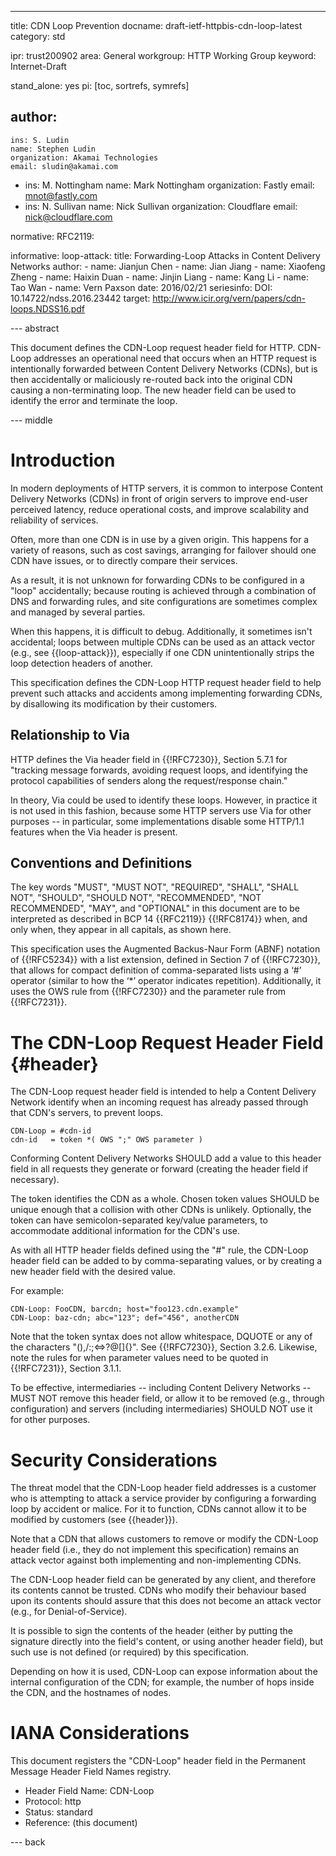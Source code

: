 ---
title: CDN Loop Prevention
docname: draft-ietf-httpbis-cdn-loop-latest
category: std

ipr: trust200902
area: General
workgroup: HTTP Working Group
keyword: Internet-Draft

stand_alone: yes
pi: [toc, sortrefs, symrefs]

author:
 -
    ins: S. Ludin
    name: Stephen Ludin
    organization: Akamai Technologies
    email: sludin@akamai.com
 -
    ins: M. Nottingham
    name: Mark Nottingham
    organization: Fastly
    email: mnot@fastly.com
 -
    ins: N. Sullivan
    name: Nick Sullivan
    organization: Cloudflare
    email: nick@cloudflare.com

normative:
  RFC2119:

informative:
  loop-attack:
    title: Forwarding-Loop Attacks in Content Delivery Networks
    author:
    - name: Jianjun Chen
    - name: Jian Jiang
    - name: Xiaofeng Zheng
    - name: Haixin Duan
    - name: Jinjin Liang
    - name: Kang Li
    - name: Tao Wan
    - name: Vern Paxson
    date: 2016/02/21
    seriesinfo:
      DOI: 10.14722/ndss.2016.23442
    target: http://www.icir.org/vern/papers/cdn-loops.NDSS16.pdf



--- abstract

This document defines the CDN-Loop request header field for HTTP. CDN-Loop addresses an operational
need that occurs when an HTTP request is intentionally forwarded between Content Delivery Networks
(CDNs), but is then accidentally or maliciously re-routed back into the original CDN causing a
non-terminating loop. The new header field can be used to identify the error and terminate the loop.

--- middle

# Introduction

In modern deployments of HTTP servers, it is common to interpose Content Delivery Networks (CDNs)
in front of origin servers to improve end-user perceived latency, reduce operational costs, and
improve scalability and reliability of services.

Often, more than one CDN is in use by a given origin. This happens for a variety of reasons, such
as cost savings, arranging for failover should one CDN have issues, or to directly compare their
services.

As a result, it is not unknown for forwarding CDNs to be configured in a "loop" accidentally;
because routing is achieved through a combination of DNS and forwarding rules, and site
configurations are sometimes complex and managed by several parties.

When this happens, it is difficult to debug. Additionally, it sometimes isn't accidental; loops
between multiple CDNs can be used as an attack vector (e.g., see {{loop-attack}}), especially if one
CDN unintentionally strips the loop detection headers of another.

This specification defines the CDN-Loop HTTP request header field to help prevent such attacks and accidents among implementing forwarding CDNs, by disallowing its modification by their customers.


## Relationship to Via

HTTP defines the Via header field in {{!RFC7230}}, Section 5.7.1 for "tracking message forwards,
avoiding request loops, and identifying the protocol capabilities of senders along the
request/response chain."

In theory, Via could be used to identify these loops. However, in practice it is not used in this
fashion, because some HTTP servers use Via for other purposes -- in particular, some
implementations disable some HTTP/1.1 features when the Via header is present.


## Conventions and Definitions

The key words "MUST", "MUST NOT", "REQUIRED", "SHALL", "SHALL NOT", "SHOULD", "SHOULD NOT",
"RECOMMENDED", "NOT RECOMMENDED", "MAY", and "OPTIONAL" in this document are to be interpreted as
described in BCP 14 {{RFC2119}} {{!RFC8174}} when, and only when, they appear in all capitals, as
shown here.

This specification uses the Augmented Backus-Naur Form (ABNF) notation of {{!RFC5234}} with a list
extension, defined in Section 7 of {{!RFC7230}}, that allows for compact definition of
comma-separated lists using a ‘#’ operator (similar to how the ‘*’ operator indicates repetition).
Additionally, it uses the OWS rule from {{!RFC7230}} and the parameter rule from {{!RFC7231}}.


# The CDN-Loop Request Header Field {#header}

The CDN-Loop request header field is intended to help a Content Delivery Network identify when an incoming request has already passed through that CDN's servers, to prevent loops.

~~~ abnf
CDN-Loop = #cdn-id
cdn-id   = token *( OWS ";" OWS parameter )
~~~

Conforming Content Delivery Networks SHOULD add a value to this header field in all requests they
generate or forward (creating the header field if necessary).

The token identifies the CDN as a whole. Chosen token values SHOULD be unique enough that a
collision with other CDNs is unlikely. Optionally, the token can have semicolon-separated key/value
parameters, to accommodate additional information for the CDN's use.

As with all HTTP header fields defined using the "#" rule, the CDN-Loop header field can be added to by comma-separating values, or by creating a new header field with the desired value.

For example:

~~~ example
CDN-Loop: FooCDN, barcdn; host="foo123.cdn.example"
CDN-Loop: baz-cdn; abc="123"; def="456", anotherCDN
~~~

Note that the token syntax does not allow whitespace, DQUOTE or any of the characters
"(),/:;<=>?@[\]{}". See {{!RFC7230}}, Section 3.2.6. Likewise, note the rules for when parameter
values need to be quoted in {{!RFC7231}}, Section 3.1.1.

To be effective, intermediaries -- including Content Delivery Networks -- MUST NOT remove this
header field, or allow it to be removed (e.g., through configuration) and servers (including
intermediaries) SHOULD NOT use it for other purposes.


# Security Considerations

The threat model that the CDN-Loop header field addresses is a customer who is attempting to attack
a service provider by configuring a forwarding loop by accident or malice. For it to function, CDNs cannot allow it to be modified by customers (see {{header}}).

Note that a CDN that allows customers to remove or modify the CDN-Loop header field (i.e., they do
not implement this specification) remains an attack vector against both implementing and
non-implementing CDNs.

The CDN-Loop header field can be generated by any client, and therefore its contents cannot be
trusted. CDNs who modify their behaviour based upon its contents should assure that this does not
become an attack vector (e.g., for Denial-of-Service).

It is possible to sign the contents of the header (either by putting the signature directly into
the field's content, or using another header field), but such use is not defined (or required) by
this specification.

Depending on how it is used, CDN-Loop can expose information about the internal configuration of the CDN; for example, the number of hops inside the CDN, and the hostnames of nodes.


# IANA Considerations

This document registers the "CDN-Loop" header field in the Permanent Message Header Field Names registry.

* Header Field Name: CDN-Loop
* Protocol: http
* Status: standard
* Reference: (this document)


--- back

